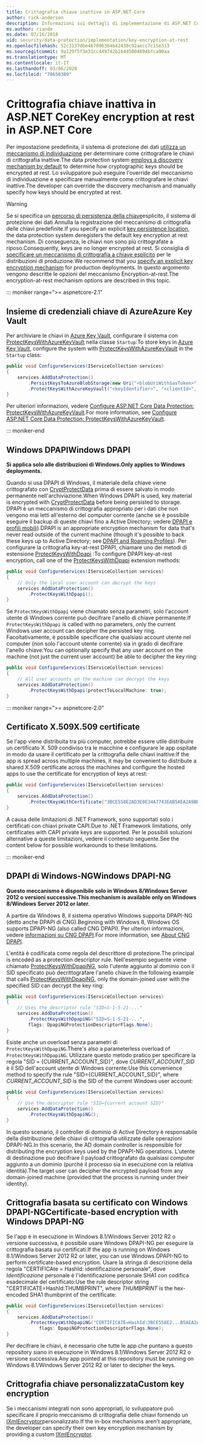 ```yaml
---
title: Crittografia chiave inattiva in ASP.NET Core
author: rick-anderson
description: Informazioni sui dettagli di implementazione di ASP.NET Core crittografia della chiave di protezione dati inattivi.
ms.author: riande
ms.date: 07/16/2018
uid: security/data-protection/implementation/key-encryption-at-rest
ms.openlocfilehash: 52c3137dbe467096364b42430c92aecc7c15e313
ms.sourcegitcommit: 9a129f5f3e31cc449742b164d5004894bfca90aa
ms.translationtype: MT
ms.contentlocale: it-IT
ms.lasthandoff: 03/06/2020
ms.locfileid: "78658389"
---
```

# <a name="key-encryption-at-rest-in-aspnet-core"></a><span data-ttu-id="8e593-103">Crittografia chiave inattiva in ASP.NET Core</span><span class="sxs-lookup"><span data-stu-id="8e593-103">Key encryption at rest in ASP.NET Core</span></span>

<span data-ttu-id="8e593-104">Per impostazione predefinita, il sistema di protezione dei dati [utilizza un meccanismo di individuazione](xref:security/data-protection/configuration/default-settings) per determinare come crittografare le chiavi di crittografia inattive.</span><span class="sxs-lookup"><span data-stu-id="8e593-104">The data protection system [employs a discovery mechanism by default](xref:security/data-protection/configuration/default-settings) to determine how cryptographic keys should be encrypted at rest.</span></span> <span data-ttu-id="8e593-105">Lo sviluppatore può eseguire l'override del meccanismo di individuazione e specificare manualmente come crittografare le chiavi inattive.</span><span class="sxs-lookup"><span data-stu-id="8e593-105">The developer can override the discovery mechanism and manually specify how keys should be encrypted at rest.</span></span>

> [!WARNING]
> <span data-ttu-id="8e593-106">Se si specifica un [percorso di persistenza della chiave](xref:security/data-protection/implementation/key-storage-providers)esplicito, il sistema di protezione dei dati Annulla la registrazione del meccanismo di crittografia delle chiavi predefinite.</span><span class="sxs-lookup"><span data-stu-id="8e593-106">If you specify an explicit [key persistence location](xref:security/data-protection/implementation/key-storage-providers), the data protection system deregisters the default key encryption at rest mechanism.</span></span> <span data-ttu-id="8e593-107">Di conseguenza, le chiavi non sono più crittografate a riposo.</span><span class="sxs-lookup"><span data-stu-id="8e593-107">Consequently, keys are no longer encrypted at rest.</span></span> <span data-ttu-id="8e593-108">Si consiglia di [specificare un meccanismo di crittografia a chiave esplicito](xref:security/data-protection/implementation/key-encryption-at-rest) per le distribuzioni di produzione.</span><span class="sxs-lookup"><span data-stu-id="8e593-108">We recommend that you [specify an explicit key encryption mechanism](xref:security/data-protection/implementation/key-encryption-at-rest) for production deployments.</span></span> <span data-ttu-id="8e593-109">In questo argomento vengono descritte le opzioni del meccanismo Encryption-at-rest.</span><span class="sxs-lookup"><span data-stu-id="8e593-109">The encryption-at-rest mechanism options are described in this topic.</span></span>

::: moniker range=">= aspnetcore-2.1"

## <a name="azure-key-vault"></a><span data-ttu-id="8e593-110">Insieme di credenziali chiave di Azure</span><span class="sxs-lookup"><span data-stu-id="8e593-110">Azure Key Vault</span></span>

<span data-ttu-id="8e593-111">Per archiviare le chiavi in [Azure Key Vault](https://azure.microsoft.com/services/key-vault/), configurare il sistema con [ProtectKeysWithAzureKeyVault](/dotnet/api/microsoft.aspnetcore.dataprotection.azuredataprotectionbuilderextensions.protectkeyswithazurekeyvault) nella classe `Startup`:</span><span class="sxs-lookup"><span data-stu-id="8e593-111">To store keys in [Azure Key Vault](https://azure.microsoft.com/services/key-vault/), configure the system with [ProtectKeysWithAzureKeyVault](/dotnet/api/microsoft.aspnetcore.dataprotection.azuredataprotectionbuilderextensions.protectkeyswithazurekeyvault) in the `Startup` class:</span></span>

```csharp
public void ConfigureServices(IServiceCollection services)
{
    services.AddDataProtection()
        .PersistKeysToAzureBlobStorage(new Uri("<blobUriWithSasToken>"))
        .ProtectKeysWithAzureKeyVault("<keyIdentifier>", "<clientId>", "<clientSecret>");
}
```

<span data-ttu-id="8e593-112">Per ulteriori informazioni, vedere [Configure ASP.NET Core Data Protection: ProtectKeysWithAzureKeyVault](xref:security/data-protection/configuration/overview#protectkeyswithazurekeyvault).</span><span class="sxs-lookup"><span data-stu-id="8e593-112">For more information, see [Configure ASP.NET Core Data Protection: ProtectKeysWithAzureKeyVault](xref:security/data-protection/configuration/overview#protectkeyswithazurekeyvault).</span></span>

::: moniker-end

## <a name="windows-dpapi"></a><span data-ttu-id="8e593-113">Windows DPAPI</span><span class="sxs-lookup"><span data-stu-id="8e593-113">Windows DPAPI</span></span>

<span data-ttu-id="8e593-114">**Si applica solo alle distribuzioni di Windows.**</span><span class="sxs-lookup"><span data-stu-id="8e593-114">**Only applies to Windows deployments.**</span></span>

<span data-ttu-id="8e593-115">Quando si usa DPAPI di Windows, il materiale della chiave viene crittografato con [CryptProtectData](/windows/desktop/api/dpapi/nf-dpapi-cryptprotectdata) prima di essere salvato in modo permanente nell'archiviazione.</span><span class="sxs-lookup"><span data-stu-id="8e593-115">When Windows DPAPI is used, key material is encrypted with [CryptProtectData](/windows/desktop/api/dpapi/nf-dpapi-cryptprotectdata) before being persisted to storage.</span></span> <span data-ttu-id="8e593-116">DPAPI è un meccanismo di crittografia appropriato per i dati che non vengono mai letti all'esterno del computer corrente (anche se è possibile eseguire il backup di queste chiavi fino a Active Directory; vedere [DPAPI e profili mobili](https://support.microsoft.com/kb/309408/#6)).</span><span class="sxs-lookup"><span data-stu-id="8e593-116">DPAPI is an appropriate encryption mechanism for data that's never read outside of the current machine (though it's possible to back these keys up to Active Directory; see [DPAPI and Roaming Profiles](https://support.microsoft.com/kb/309408/#6)).</span></span> <span data-ttu-id="8e593-117">Per configurare la crittografia key-at-rest DPAPI, chiamare uno dei metodi di estensione [ProtectKeysWithDpapi](/dotnet/api/microsoft.aspnetcore.dataprotection.dataprotectionbuilderextensions.protectkeyswithdpapi) :</span><span class="sxs-lookup"><span data-stu-id="8e593-117">To configure DPAPI key-at-rest encryption, call one of the [ProtectKeysWithDpapi](/dotnet/api/microsoft.aspnetcore.dataprotection.dataprotectionbuilderextensions.protectkeyswithdpapi) extension methods:</span></span>

```csharp
public void ConfigureServices(IServiceCollection services)
{
    // Only the local user account can decrypt the keys
    services.AddDataProtection()
        .ProtectKeysWithDpapi();
}
```

<span data-ttu-id="8e593-118">Se `ProtectKeysWithDpapi` viene chiamato senza parametri, solo l'account utente di Windows corrente può decifrare l'anello di chiave permanente.</span><span class="sxs-lookup"><span data-stu-id="8e593-118">If `ProtectKeysWithDpapi` is called with no parameters, only the current Windows user account can decipher the persisted key ring.</span></span> <span data-ttu-id="8e593-119">Facoltativamente, è possibile specificare che qualsiasi account utente nel computer (non solo l'account utente corrente) sia in grado di decifrare l'anello chiave:</span><span class="sxs-lookup"><span data-stu-id="8e593-119">You can optionally specify that any user account on the machine (not just the current user account) be able to decipher the key ring:</span></span>

```csharp
public void ConfigureServices(IServiceCollection services)
{
    // All user accounts on the machine can decrypt the keys
    services.AddDataProtection()
        .ProtectKeysWithDpapi(protectToLocalMachine: true);
}
```

::: moniker range=">= aspnetcore-2.0"

## <a name="x509-certificate"></a><span data-ttu-id="8e593-120">Certificato X.509</span><span class="sxs-lookup"><span data-stu-id="8e593-120">X.509 certificate</span></span>

<span data-ttu-id="8e593-121">Se l'app viene distribuita tra più computer, potrebbe essere utile distribuire un certificato X. 509 condiviso tra le macchine e configurare le app ospitate in modo da usare il certificato per la crittografia delle chiavi inattive:</span><span class="sxs-lookup"><span data-stu-id="8e593-121">If the app is spread across multiple machines, it may be convenient to distribute a shared X.509 certificate across the machines and configure the hosted apps to use the certificate for encryption of keys at rest:</span></span>

```csharp
public void ConfigureServices(IServiceCollection services)
{
    services.AddDataProtection()
        .ProtectKeysWithCertificate("3BCE558E2AD3E0E34A7743EAB5AEA2A9BD2575A0");
}
```

<span data-ttu-id="8e593-122">A causa delle limitazioni di .NET Framework, sono supportati solo i certificati con chiavi private CAPI.</span><span class="sxs-lookup"><span data-stu-id="8e593-122">Due to .NET Framework limitations, only certificates with CAPI private keys are supported.</span></span> <span data-ttu-id="8e593-123">Per le possibili soluzioni alternative a queste limitazioni, vedere il contenuto seguente.</span><span class="sxs-lookup"><span data-stu-id="8e593-123">See the content below for possible workarounds to these limitations.</span></span>

::: moniker-end

## <a name="windows-dpapi-ng"></a><span data-ttu-id="8e593-124">DPAPI di Windows-NG</span><span class="sxs-lookup"><span data-stu-id="8e593-124">Windows DPAPI-NG</span></span>

<span data-ttu-id="8e593-125">**Questo meccanismo è disponibile solo in Windows 8/Windows Server 2012 o versioni successive.**</span><span class="sxs-lookup"><span data-stu-id="8e593-125">**This mechanism is available only on Windows 8/Windows Server 2012 or later.**</span></span>

<span data-ttu-id="8e593-126">A partire da Windows 8, il sistema operativo Windows supporta DPAPI-NG (detto anche DPAPI di CNG).</span><span class="sxs-lookup"><span data-stu-id="8e593-126">Beginning with Windows 8, Windows OS supports DPAPI-NG (also called CNG DPAPI).</span></span> <span data-ttu-id="8e593-127">Per ulteriori informazioni, vedere [informazioni su CNG DPAPI](/windows/desktop/SecCNG/cng-dpapi).</span><span class="sxs-lookup"><span data-stu-id="8e593-127">For more information, see [About CNG DPAPI](/windows/desktop/SecCNG/cng-dpapi).</span></span>

<span data-ttu-id="8e593-128">L'entità è codificata come regola del descrittore di protezione.</span><span class="sxs-lookup"><span data-stu-id="8e593-128">The principal is encoded as a protection descriptor rule.</span></span> <span data-ttu-id="8e593-129">Nell'esempio seguente viene chiamato [ProtectKeysWithDpapiNG](/dotnet/api/microsoft.aspnetcore.dataprotection.dataprotectionbuilderextensions.protectkeyswithdpaping), solo l'utente aggiunto al dominio con il SID specificato può decrittografare l'anello chiave:</span><span class="sxs-lookup"><span data-stu-id="8e593-129">In the following example that calls [ProtectKeysWithDpapiNG](/dotnet/api/microsoft.aspnetcore.dataprotection.dataprotectionbuilderextensions.protectkeyswithdpaping), only the domain-joined user with the specified SID can decrypt the key ring:</span></span>

```csharp
public void ConfigureServices(IServiceCollection services)
{
    // Uses the descriptor rule "SID=S-1-5-21-..."
    services.AddDataProtection()
        .ProtectKeysWithDpapiNG("SID=S-1-5-21-...",
        flags: DpapiNGProtectionDescriptorFlags.None);
}
```

<span data-ttu-id="8e593-130">Esiste anche un overload senza parametri di `ProtectKeysWithDpapiNG`.</span><span class="sxs-lookup"><span data-stu-id="8e593-130">There's also a parameterless overload of `ProtectKeysWithDpapiNG`.</span></span> <span data-ttu-id="8e593-131">Utilizzare questo metodo pratico per specificare la regola "SID = {CURRENT_ACCOUNT_SID}", dove *CURRENT_ACCOUNT_SID* è il SID dell'account utente di Windows corrente:</span><span class="sxs-lookup"><span data-stu-id="8e593-131">Use this convenience method to specify the rule "SID={CURRENT_ACCOUNT_SID}", where *CURRENT_ACCOUNT_SID* is the SID of the current Windows user account:</span></span>

```csharp
public void ConfigureServices(IServiceCollection services)
{
    // Use the descriptor rule "SID={current account SID}"
    services.AddDataProtection()
        .ProtectKeysWithDpapiNG();
}
```

<span data-ttu-id="8e593-132">In questo scenario, il controller di dominio di Active Directory è responsabile della distribuzione delle chiavi di crittografia utilizzate dalle operazioni DPAPI-NG.</span><span class="sxs-lookup"><span data-stu-id="8e593-132">In this scenario, the AD domain controller is responsible for distributing the encryption keys used by the DPAPI-NG operations.</span></span> <span data-ttu-id="8e593-133">L'utente di destinazione può decifrare il payload crittografato da qualsiasi computer aggiunto a un dominio (purché il processo sia in esecuzione con la relativa identità).</span><span class="sxs-lookup"><span data-stu-id="8e593-133">The target user can decipher the encrypted payload from any domain-joined machine (provided that the process is running under their identity).</span></span>

## <a name="certificate-based-encryption-with-windows-dpapi-ng"></a><span data-ttu-id="8e593-134">Crittografia basata su certificato con Windows DPAPI-NG</span><span class="sxs-lookup"><span data-stu-id="8e593-134">Certificate-based encryption with Windows DPAPI-NG</span></span>

<span data-ttu-id="8e593-135">Se l'app è in esecuzione in Windows 8.1/Windows Server 2012 R2 o versione successiva, è possibile usare Windows DPAPI-NG per eseguire la crittografia basata sui certificati.</span><span class="sxs-lookup"><span data-stu-id="8e593-135">If the app is running on Windows 8.1/Windows Server 2012 R2 or later, you can use Windows DPAPI-NG to perform certificate-based encryption.</span></span> <span data-ttu-id="8e593-136">Usare la stringa di descrizione della regola "CERTIFICAte = HashId: identificazione personale", dove *Identificazione* personale è l'identificazione personale SHA1 con codifica esadecimale del certificato:</span><span class="sxs-lookup"><span data-stu-id="8e593-136">Use the rule descriptor string "CERTIFICATE=HashId:THUMBPRINT", where *THUMBPRINT* is the hex-encoded SHA1 thumbprint of the certificate:</span></span>

```csharp
public void ConfigureServices(IServiceCollection services)
{
    services.AddDataProtection()
        .ProtectKeysWithDpapiNG("CERTIFICATE=HashId:3BCE558E2...B5AEA2A9BD2575A0",
            flags: DpapiNGProtectionDescriptorFlags.None);
}
```

<span data-ttu-id="8e593-137">Per decifrare le chiavi, è necessario che tutte le app che puntano a questo repository siano in esecuzione in Windows 8.1/Windows Server 2012 R2 o versione successiva.</span><span class="sxs-lookup"><span data-stu-id="8e593-137">Any app pointed at this repository must be running on Windows 8.1/Windows Server 2012 R2 or later to decipher the keys.</span></span>

## <a name="custom-key-encryption"></a><span data-ttu-id="8e593-138">Crittografia chiave personalizzata</span><span class="sxs-lookup"><span data-stu-id="8e593-138">Custom key encryption</span></span>

<span data-ttu-id="8e593-139">Se i meccanismi integrati non sono appropriati, lo sviluppatore può specificare il proprio meccanismo di crittografia delle chiavi fornendo un [IXmlEncryptor](/dotnet/api/microsoft.aspnetcore.dataprotection.xmlencryption.ixmlencryptor)personalizzato.</span><span class="sxs-lookup"><span data-stu-id="8e593-139">If the in-box mechanisms aren't appropriate, the developer can specify their own key encryption mechanism by providing a custom [IXmlEncryptor](/dotnet/api/microsoft.aspnetcore.dataprotection.xmlencryption.ixmlencryptor).</span></span>
